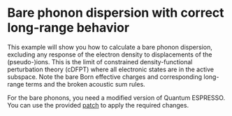# Bare phonon dispersion with correct long-range behavior

This example will show you how to calculate a bare phonon dispersion, excluding
any response of the electron density to displacements of the (pseudo-)ions. This
is the limit of constrained density-functional perturbation theory (cDFPT) where
all electronic states are in the active subspace. Note the bare Born effective
charges and corresponding long-range terms and the broken acoustic sum rules.

For the bare phonons, you need a modified version of Quantum ESPRESSO. You
can use the provided [patch](../../patches) to apply the required changes.
